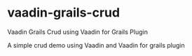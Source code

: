 # vaadin-grails-crud
Vaadin Grails Crud using Vaadin for Grails Plugin

A simple crud demo using Vaadin and Vaadin for grails plugin